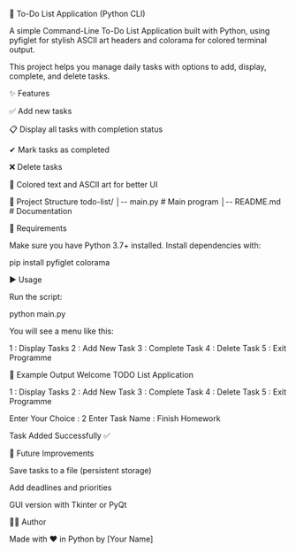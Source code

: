 📝 To-Do List Application (Python CLI)

A simple Command-Line To-Do List Application built with Python, using pyfiglet for stylish ASCII art headers and colorama for colored terminal output.

This project helps you manage daily tasks with options to add, display, complete, and delete tasks.

✨ Features

✅ Add new tasks

📋 Display all tasks with completion status

✔ Mark tasks as completed

❌ Delete tasks

🎨 Colored text and ASCII art for better UI

📂 Project Structure
todo-list/
│-- main.py   # Main program
│-- README.md # Documentation

🔧 Requirements

Make sure you have Python 3.7+ installed.
Install dependencies with:

pip install pyfiglet colorama

▶️ Usage

Run the script:

python main.py


You will see a menu like this:

1 : Display Tasks
2 : Add New Task
3 : Complete Task
4 : Delete Task
5 : Exit Programme

📸 Example Output
Welcome TODO List Application

1 : Display Tasks
2 : Add New Task
3 : Complete Task
4 : Delete Task
5 : Exit Programme

Enter Your Choice : 2
Enter Task Name : Finish Homework

Task Added Successfully ✅

🚀 Future Improvements

Save tasks to a file (persistent storage)

Add deadlines and priorities

GUI version with Tkinter or PyQt

👨‍💻 Author

Made with ❤️ in Python by [Your Name]
